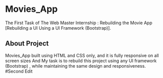 # Movies_App
The First Task of The Web Master Internship : Rebuilding the Movie App [Rebuilding a UI Using a UI Framework (Bootstrap)].
## About Project
 Movies_App built using HTML and CSS only, and it is fully responsive on all screen sizes And My task is to rebuild this project using any UI framework (Bootstrap) , while maintaining the same design and responsiveness.
#Second Edit

